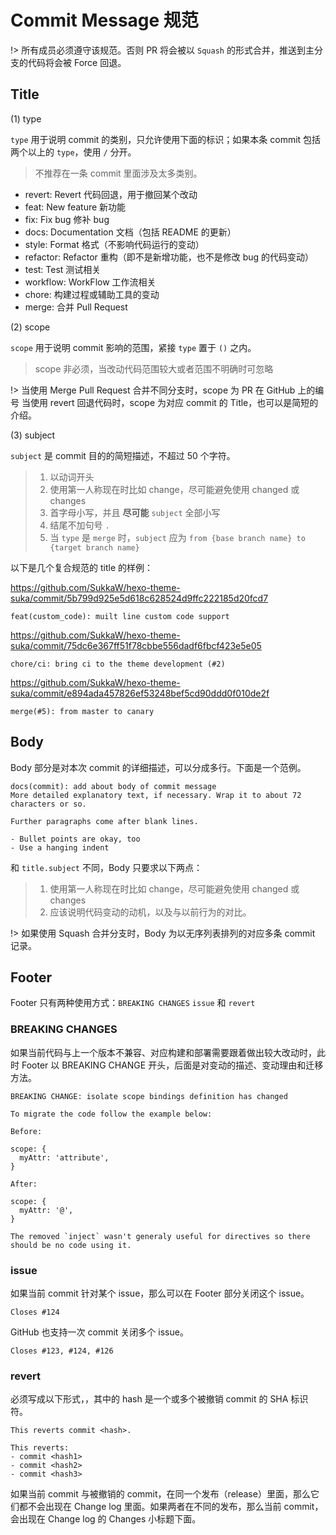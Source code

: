 # Commit Message 规范

!> 所有成员必须遵守该规范。否则 PR 将会被以 `Squash` 的形式合并，推送到主分支的代码将会被 Force 回退。

## Title

(1) type

`type` 用于说明 commit 的类别，只允许使用下面的标识；如果本条 commit 包括两个以上的 `type`，使用 `/` 分开。

> 不推荐在一条 commit 里面涉及太多类别。

- revert: Revert 代码回退，用于撤回某个改动
- feat: New feature 新功能
- fix: Fix bug 修补 bug
- docs: Documentation 文档（包括 README 的更新）
- style: Format 格式（不影响代码运行的变动）
- refactor: Refactor 重构（即不是新增功能，也不是修改 bug 的代码变动）
- test: Test 测试相关
- workflow: WorkFlow 工作流相关
- chore: 构建过程或辅助工具的变动
- merge: 合并 Pull Request

(2) scope

`scope` 用于说明 commit 影响的范围，紧接 `type` 置于 `()` 之内。

> scope 非必须，当改动代码范围较大或者范围不明确时可忽略

!> 当使用 Merge Pull Request 合并不同分支时，scope 为 PR 在 GitHub 上的编号
当使用 revert 回退代码时，scope 为对应 commit 的 Title，也可以是简短的介绍。

(3) subject

`subject` 是 commit 目的的简短描述，不超过 50 个字符。

> 1. 以动词开头
> 2. 使用第一人称现在时比如 change，尽可能避免使用 changed 或 changes
> 3. 首字母小写，并且 **尽可能** `subject` 全部小写
> 4. 结尾不加句号 `.`
> 5. 当 `type` 是 `merge` 时，`subject` 应为 `from {base branch name} to {target branch name}`

以下是几个复合规范的 title 的样例：

https://github.com/SukkaW/hexo-theme-suka/commit/5b799d925e5d618c628524d9ffc222185d20fcd7
```
feat(custom_code): muilt line custom code support
```

https://github.com/SukkaW/hexo-theme-suka/commit/75dc6e367ff51f78cbbe556dadf6fbcf423e5e05
```
chore/ci: bring ci to the theme development (#2)
```

https://github.com/SukkaW/hexo-theme-suka/commit/e894ada457826ef53248bef5cd90ddd0f010de2f
```
merge(#5): from master to canary
```

## Body

Body 部分是对本次 commit 的详细描述，可以分成多行。下面是一个范例。

```
docs(commit): add about body of commit message
More detailed explanatory text, if necessary. Wrap it to about 72 characters or so.

Further paragraphs come after blank lines.

- Bullet points are okay, too
- Use a hanging indent
```

和 `title.subject` 不同，Body 只要求以下两点：

> 1. 使用第一人称现在时比如 change，尽可能避免使用 changed 或 changes
> 2. 应该说明代码变动的动机，以及与以前行为的对比。

!> 如果使用 Squash 合并分支时，Body 为以无序列表排列的对应多条 commit 记录。

## Footer

Footer 只有两种使用方式：`BREAKING CHANGES` `issue` 和 `revert`

### BREAKING CHANGES

如果当前代码与上一个版本不兼容、对应构建和部署需要跟着做出较大改动时，此时 Footer 以 BREAKING CHANGE 开头，后面是对变动的描述、变动理由和迁移方法。

```
BREAKING CHANGE: isolate scope bindings definition has changed

To migrate the code follow the example below:

Before:

scope: {
  myAttr: 'attribute',
}

After:

scope: {
  myAttr: '@',
}

The removed `inject` wasn't generaly useful for directives so there should be no code using it.
```

### issue

如果当前 commit 针对某个 issue，那么可以在 Footer 部分关闭这个 issue。

```
Closes #124
```

GitHub 也支持一次 commit 关闭多个 issue。

```
Closes #123, #124, #126
```

### revert

必须写成以下形式，，其中的 hash 是一个或多个被撤销 commit 的 SHA 标识符。

```
This reverts commit <hash>.
```

```
This reverts:
- commit <hash1>
- commit <hash2>
- commit <hash3>
```

如果当前 commit 与被撤销的 commit，在同一个发布（release）里面，那么它们都不会出现在 Change log 里面。如果两者在不同的发布，那么当前 commit，会出现在 Change log 的 Changes 小标题下面。
